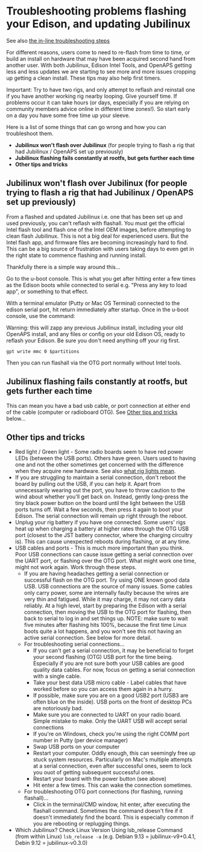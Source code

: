 # Troubleshooting problems flashing your Edison, and updating Jubilinux

See also [the in-line troubleshooting steps](https://openaps.readthedocs.io/en/latest/docs/Resources/Edison-Flashing/all-computers-flash.html#troubleshooting)

For different reasons, users come to need to re-flash from time to time, or build an install on hardware that may have been acquired second hand from another user.  With both Jubilinux, Edison Intel Tools, and OpenAPS getting less and less updates we are starting to see more and more issues cropping up getting a clean install. These tips may also help first timers.

Important: Try to have two rigs, and only attempt to reflash and reinstall one if you have another working rig nearby looping. Give yourself time. If problems occur it can take hours (or days, especially if you are relying on community members advice online in different time zones!). So start early on a day you have some free time up your sleeve.

Here is a list of some things that can go wrong and how you can troubleshoot them.

* __Jubilinux won't flash over Jubilinux__ (for people trying to flash a rig that had Jubilinux / OpenAPS set up previously)
* __Jubilinux flashing fails constantly at rootfs, but gets further each time__
* __Other tips and tricks__

## Jubilinux won't flash over Jubilinux (for people trying to flash a rig that had Jubilinux / OpenAPS set up previously)

From a flashed and updated Jubilinux i.e. one that has been set up and used previously, you can't reflash with flashall. You must get the official Intel flash tool and flash  one of the Intel OEM images, before attempting to clean flash Jubilinux. This is not a big deal for experienced users. But the Intel flash app, and firmware files are becoming increasingly hard to find<!--(to do, link to files)-->. This can be a big source of frustration with users taking days to even get in the right state to commence flashing and running install.

Thankfully there is a simple way around this...

Go to the u-boot console. This is what you get after hitting enter a few times as the Edison boots while connected to serial e.g. "Press any key to load app", or something to that effect.

With a terminal emulator (Putty or Mac OS Terminal) connected to the edison serial port, hit return immediately after startup. Once in the u-boot console,  use the command:

Warning: this will zapp any previous Jubilinux install, including your old OpenAPS install, and any files or config on your old Edison OS, ready to reflash your Edison. Be sure you don't need anything off your rig first.

`gpt write mmc 0 $partitions`

Then you can run flashall via the OTG port normally without Intel tools.

## Jubilinux flashing fails constantly at rootfs, but gets further each time

This can mean you have a bad usb cable, or port connection at either end of the cable (computer or radioboard OTG). See [Other tips and tricks](#Other-tips-and-tricks) below...

## Other tips and tricks
* Red light / Green light - Some radio boards seem to have red power LEDs (between the USB ports). Others have green. Users used to having one and not the other sometimes get concerned with the difference when they acquire new hardware. See also [what rig lights mean](https://openaps.readthedocs.io/en/latest/docs/While%20You%20Wait%20For%20Gear/understanding-your-Explorer-Board-rig.html?highlight=lights#what-the-lights-mean-and-where-they-are).
* If you are struggling to maintain a serial connection, don't reboot the board by pulling out the USB, if you can help it. Apart from unnecessarily wearing out the port, you have to throw caution to the wind about whether you'll get back on. Instead, gently long-press the tiny black power button on the board until the light between the USB ports turns off. Wait a few seconds, then press it again to boot your Edison. The serial connection will remain up right through the reboot.
* Unplug your rig battery if you have one connected. Some users' rigs heat up when charging a battery at higher rates through the OTG USB port (closest to the JST battery connector, where the charging circuitry is). This can cause unexpected reboots during flashing, or at any time.
* USB cables and ports - This is much more important than you think. Poor USB connections can cause issue getting a serial connection over the UART port, or flashing over the OTG port. What might work one time, might not work again. Work through these steps.
  * If you are having headaches getting a serial connection or successful flash on the OTG port. Try using ONE known good data USB. USB connections are the source of many issues. Some cables only carry power, some are internally faulty because the wires are very thin and fatigued. While it may charge, it may not carry data reliably. At a high level, start by preparing the Edison with a serial connection, then moving the USB to the OTG port for flashing, then back to serial to log in and set things up. NOTE: make sure to wait five minutes after flashing hits 100%, because the first time Linux boots quite a lot happens, and you won't see this not having an active serial connection. See below for more detail.
  * For troubleshooting serial connections...
    * If you can't get a serial connection, it may be beneficial to forget your second flashing (OTG) USB port for the time being. Especially if you are not sure both your USB cables are good quality data cables. For now, focus on getting a serial connection with a single cable.
    * Take your best data USB micro cable - Label cables that have worked before so you can access them again in a hurry.
    * If possible, make sure you are on a good USB2 port (USB3 are often blue on the inside). USB ports on the front of desktop PCs are notoriously bad.
    * Make sure you are connected to UART on your radio board. Simple mistake to make. Only the UART USB will accept serial connections
    * If you're on Windows, check you're using the right COMM port number in Putty (per device manager)
    * Swap USB ports on your computer
    * Restart your computer. Oddly enough, this can seemingly free up stuck system resources. Particularly on Mac's multiple attempts at a serial connection, even after successful ones, seem to lock you ouot of getting subsequent successful ones.
    * Restart your board with the power button (see above)
    * Hit enter a few times. This can wake the connection sometimes.
  * For troubleshooting OTG port connections (for flashing, running flashall)...
    * Click in the terminal/CMD window, hit enter, after executing the flashall command. Sometimes the command doesn't fire if it doesn't immediately find the board. This is especially common if you are rebooting or replugging things.
* Which Jubilinux? Check Linux Version Using lsb_release Command (from within Linux) `lsb_release -a` (e.g. Debian 9.13 = jubilinux-v9+0.4.1, Debin 9.12 = jubilinux-v0.3.0)

<!-- ToDo: For  aditional troubleshooting steps installing OpenAPS via Bootstrap, Runagain or Setup click here -->
